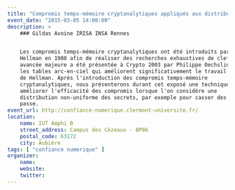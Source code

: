 ```yaml
---
title: "Compromis temps-mémoire cryptanalytiques appliqués aux distributions non-uniformes"
event_date: "2015-03-05 14:00:00"
description: >
    ### Gildas Avoine IRISA INSA Rennes


    Les compromis temps-mémoire cryptanalytiques ont été introduits par Martin
    Hellman en 1980 afin de réaliser des recherches exhaustives de clefs. Une
    avancée majeure a été présentée à Crypto 2003 par Philippe Oechslin, avec
    les tables arc-en-ciel qui améliorent significativement le travail original
    de Hellman. Après l'introduction des compromis temps-mémoire
    cryptanalytiques, nous présenterons durant cet exposé une technique pour
    améliorer l'efficacité des compromis lorsque l'on considère une
    distribution non-uniforme des secrets, par exemple pour casser des mots de
    passe.
event_url: http://confiance-numerique.clermont-universite.fr/
location:
    name: IUT Amphi B
    street_address: Campus des Cézeaux - BP86
    postal_code: 63172
    city: Aubière
tags: [ "confiance numerique" ]
organizer:
    name:
    website:
    twitter:
---
```

